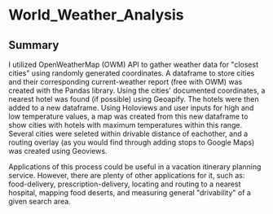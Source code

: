 # World_Weather_Analysis

## Summary
I utilized OpenWeatherMap (OWM) API to gather weather data for "closest cities" using randomly generated coordinates. A dataframe to store cities and their corresponding current-weather report (free with OWM) was created with the Pandas library. Using the cities' documented coordinates, a nearest hotel was found (if possible) using Geoapify. The hotels were then added to a new dataframe. Using Holoviews and user inputs for high and low temperature values, a map was created from this new dataframe to show cities with hotels with maximum temperatures within this range. Several cities were seleted within drivable distance of eachother, and a routing overlay (as you would find through adding stops to Google Maps) was created using Geoviews.

Applications of this process could be useful in a vacation itinerary planning service. However, there are plenty of other applications for it, such as: food-delivery, prescription-delivery, locating and routing to a nearest hospital, mapping food deserts, and measuring general "drivability" of a given search area.
